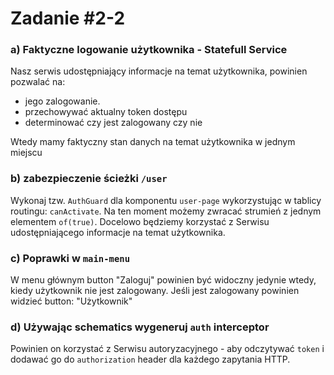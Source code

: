 # Zadanie #2-2
### a) Faktyczne logowanie użytkownika - Statefull Service
Nasz serwis udostępniający informacje na temat użytkownika, powinien pozwalać na:
- jego zalogowanie.
- przechowywać aktualny token dostępu
- determinować czy jest zalogowany czy nie

Wtedy mamy faktyczny stan danych na temat użytkownika w jednym miejscu

### b) zabezpieczenie ścieżki `/user`
Wykonaj tzw. `AuthGuard` dla komponentu `user-page` wykorzystując w tablicy routingu: `canActivate`. Na ten moment możemy zwracać strumień z jednym elementem `of(true)`. Docelowo będziemy korzystać z Serwisu udostępniającego informacje na temat użytkownika.

### c) Poprawki w `main-menu`
W menu głównym button "Zaloguj" powinien być widoczny jedynie wtedy, kiedy użytkownik nie jest zalogowany. Jeśli jest zalogowany powinien widzieć button: "Użytkownik" 

### d) Używając schematics wygeneruj `auth` interceptor 
Powinien on korzystać z Serwisu autoryzacyjnego - aby odczytywać `token` i dodawać go do `authorization` header dla każdego zapytania HTTP.


